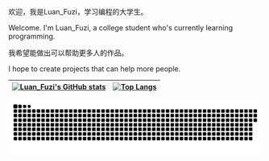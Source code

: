 欢迎，我是Luan_Fuzi，学习编程的大学生。

Welcome. I'm Luan_Fuzi, a college student who's currently learning programming.

我希望能做出可以帮助更多人的作品。

I hope to create projects that can help more people.

| [![Luan_Fuzi's GitHub stats](https://github-readme-stats.vercel.app/api?username=Luan-Fuzi&show_icons=true&rank_icon=github)](https://github.com/anuraghazra/github-readme-stats) | [![Top Langs](https://github-readme-stats.vercel.app/api/top-langs/?username=Luan-Fuzi)](https://github.com/anuraghazra/github-readme-stats) |
| ------------------------------------------------------------ | ------------------------------------------------------------ |

<picture>
  <source media="(prefers-color-scheme: dark)" srcset="https://raw.githubusercontent.com/Luan-Fuzi/Luan-Fuzi/output/github-contribution-grid-snake-dark.svg">
  <source media="(prefers-color-scheme: light)" srcset="https://raw.githubusercontent.com/Luan-Fuzi/Luan-Fuzi/output/github-contribution-grid-snake.svg">
  <img alt="github contribution grid snake animation" src="https://raw.githubusercontent.com/Luan-Fuzi/Luan-Fuzi/output/github-contribution-grid-snake.svg">
</picture>

